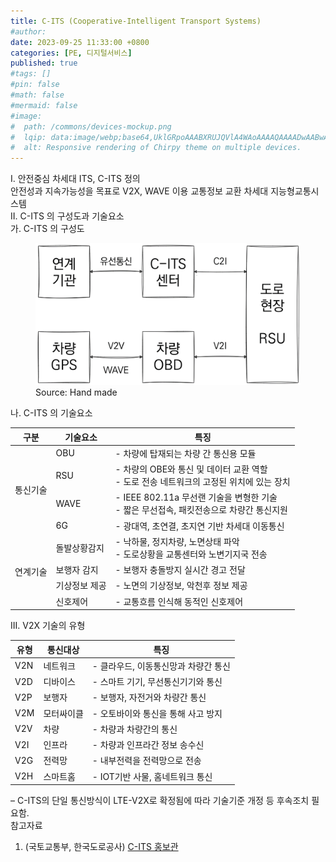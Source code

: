 ```yaml
---
title: C-ITS (Cooperative-Intelligent Transport Systems)
#author: 
date: 2023-09-25 11:33:00 +0800
categories: [PE, 디지털서비스]
published: true
#tags: []
#pin: false
#math: false
#mermaid: false
#image:
#  path: /commons/devices-mockup.png
#  lqip: data:image/webp;base64,UklGRpoAAABXRUJQVlA4WAoAAAAQAAAADwAABwAAQUxQSDIAAAARL0AmbZurmr57yyIiqE8oiG0bejIYEQTgqiDA9vqnsUSI6H+oAERp2HZ65qP/VIAWAFZQOCBCAAAA8AEAnQEqEAAIAAVAfCWkAALp8sF8rgRgAP7o9FDvMCkMde9PK7euH5M1m6VWoDXf2FkP3BqV0ZYbO6NA/VFIAAAA
#  alt: Responsive rendering of Chirpy theme on multiple devices.
---
```


<div class="post-wrap">
  <div class="para">
    <div class="para-title">
      I. 안전중심 차세대 ITS, C-ITS 정의
    </div>
    <div class="para-cntnt">
      안전성과 지속가능성을 목표로 <span class="post-kwd">V2X, WAVE</span> 이용 교통정보 교환 차세대 지능형교통시스템
    </div>
  </div>

  <div class="para">
    <div class="para-title">
      II. C-ITS 의 구성도과 기술요소
    </div>
    <div class="para-cntnt">
      <div class="para">
        <div class="para-title">
          가. C-ITS 의 구성도
        </div>
        <div class="para-cntnt">
          <figure class="post-figure">
            <img src="/assets/img/posts/c-its.png" alt="C-ITS Mechanism">
            <figcaption>Source: Hand made</figcaption>
          </figure>
        </div>
      </div>
      <div class="para">
        <div class="para-title">
          나. C-ITS 의 기술요소
        </div>
        <div class="para-cntnt">
          <table class="post-table">
            <thead>
			  <tr>
				  <th>구분</th>
				  <th>기술요소</th>
				  <th>특징</th>
			  </tr>
			  </thead>
			  <tbody>
				  <tr>
					  <td rowspan="4">통신기술</td>
					  <td>OBU</td>
					  <td>
						- 차량에 탑재되는 차량 간 통신용 모듈
					  </td>
				  </tr>
				  <tr>
					  <td>RSU</td>
					  <td>
						- 차량의 OBE와 통신 및 데이터 교환 역할<br/>
						- 도로 전송 네트워크의 고정된 위치에 있는 장치
					  </td>
				  </tr>
				  <tr>
					  <td>WAVE</td>
					  <td>
						- IEEE 802.11a 무선랜 기술을 변형한 기술<br/>
						- 짧은 무선접속, 패킷전송으로 차량간 통신지원
					  </td>
				  </tr>
				  <tr>
					  <td>6G</td>
					  <td>
						- 광대역, 초연결, 초지연 기반 차세대 이동통신
					  </td>
				  </tr>
				  <tr>
					  <td rowspan="4">연계기술</td>
					  <td>돌발상황감지</td>
					  <td>
						- 낙하물, 정지차량, 노면상태 파악<br/>
						- 도로상황을 교통센터와 노변기지국 전송
					  </td>
				  </tr>
				  <tr>
					  <td>보행자 감지</td>
					  <td>
						- 보행자 충돌방지 실시간 경고 전달
					  </td>
				  </tr>
				  <tr>
					  <td>기상정보 제공</td>
					  <td>
						- 노면의 기상정보, 악천후 정보 제공
					  </td>
				  </tr>
				  <tr>
					  <td>신호제어</td>
					  <td>
						- 교통흐름 인식해 동적인 신호제어
					  </td>
				  </tr>
			  </tbody>
          </table>
        </div>
      </div>
    </div>
  </div>

  <div class="para">
    <div class="para-title">
      III. V2X 기술의 유형
    </div>
    <div class="para-cntnt">
      <table class="post-table">
        <thead>
          <tr>
              <th>유형</th>
              <th>통신대상</th>
              <th>특징</th>
          </tr>
		  </thead>
		  <tbody>
			  <tr>
				  <td>V2N</td>
				  <td>네트워크</td>
				  <td>- 클라우드, 이동통신망과 차량간 통신</td>
			  </tr>
			  <tr>
				  <td>V2D</td>
				  <td>디바이스</td>
				  <td>- 스마트 기기, 무선통신기기와 통신</td>
			  </tr>
			  <tr>
				  <td>V2P</td>
				  <td>보행자</td>
				  <td>- 보행자, 자전거와 차량간 통신</td>
			  </tr>
			  <tr>
				  <td>V2M</td>
				  <td>모터싸이클</td>
				  <td>- 오토바이와 통신을 통해 사고 방지</td>
			  </tr>
			  <tr>
				  <td>V2V</td>
				  <td>차량</td>
				  <td>- 차량과 차량간의 통신</td>
			  </tr>
			  <tr>
				  <td>V2I</td>
				  <td>인프라</td>
				  <td>- 차량과 인프라간 정보 송수신</td>
			  </tr>
			  <tr>
				  <td>V2G</td>
				  <td>전력망</td>
				  <td>- 내부전력을 전력망으로 전송</td>
			  </tr>
			  <tr>
				  <td>V2H</td>
				  <td>스마트홈</td>
				  <td>- IOT기반 사물, 홈네트워크 통신</td>
			  </tr>
		  </tbody>
      </table>
    </div>
  </div>
</div>
&ndash; C-ITS의 단일 통신방식이 LTE-V2X로 확정됨에 따라 기술기준 개정 등 후속조치 필요함.

<div class="refr-wrap">
  <div class="refr-title">
    참고자료
  </div>
  <ol class="refr-list">
    <li>(국토교통부, 한국도로공사) <a target="_blank" href="https://www.c-its.kr/">C-ITS 홍보관</a></li>
  </ol>
</div>

